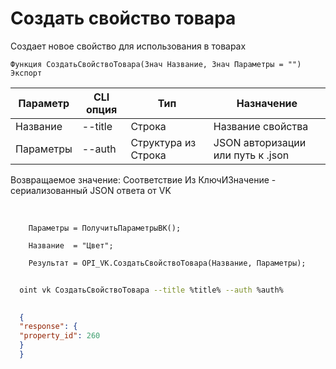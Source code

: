 ﻿---
sidebar_position: 2
---

# Создать свойство товара
 Создает новое свойство для использования в товарах



`Функция СоздатьСвойствоТовара(Знач Название, Знач Параметры = "") Экспорт`

  | Параметр | CLI опция | Тип | Назначение |
  |-|-|-|-|
  | Название | --title | Строка | Название свойства |
  | Параметры | --auth | Структура из Строка | JSON авторизации или путь к .json |

  
  Возвращаемое значение:   Соответствие Из КлючИЗначение - сериализованный JSON ответа от VK

<br/>




```bsl title="Пример кода"
    Параметры = ПолучитьПараметрыВК();

    Название  = "Цвет";

    Результат = OPI_VK.СоздатьСвойствоТовара(Название, Параметры);
```



```sh title="Пример команды CLI"
    
  oint vk СоздатьСвойствоТовара --title %title% --auth %auth%

```

```json title="Результат"
  
  {
  "response": {
  "property_id": 260
  }
  }
  

```
